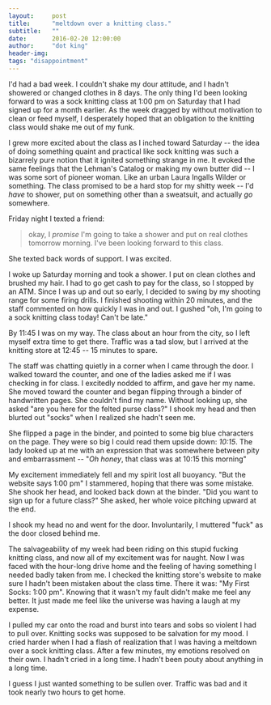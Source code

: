 ```yaml
---
layout:     post
title:      "meltdown over a knitting class."
subtitle:   ""
date:       2016-02-20 12:00:00
author:     "dot king"
header-img:
tags: "disappointment"
---
```


I'd had a bad week. I couldn't shake my dour attitude, and I hadn't showered or changed clothes in 8 days. The only thing I'd been looking forward to was a sock knitting class at 1:00 pm on Saturday that I had signed up for a month earlier. As the week dragged by without motivation to clean or feed myself, I desperately hoped that an obligation to the knitting class would shake me out of my funk.

I grew more excited about the class as I inched toward Saturday -- the idea of doing something quaint and practical like sock knitting was such a bizarrely pure notion that it ignited something strange in me. It evoked the same feelings that the Lehman's Catalog or making my own butter did -- I was some sort of pioneer woman. Like an urban Laura Ingalls Wilder or something. The class promised to be a hard stop for my shitty week -- I'd _have_ to shower, put on something other than a sweatsuit, and actually _go_ somewhere.

Friday night I texted a friend:

> okay, I _promise_ I'm going to take a shower and put on real clothes tomorrow morning. I've been looking forward to this class.

She texted back words of support. I was excited.

I woke up Saturday morning and took a shower. I put on clean clothes and brushed my hair. I had to go get cash to pay for the class, so I stopped by an ATM. Since I was up and out so early, I decided to swing by my shooting range for some firing drills. I finished shooting within 20 minutes, and the staff commented on how quickly I was in and out. I gushed "oh, I'm going to a sock knitting class today! Can't be late."

By 11:45 I was on my way. The class about an hour from the city, so I left myself extra time to get there. Traffic was a tad slow, but I arrived at the knitting store at 12:45 -- 15 minutes to spare.

The staff was chatting quietly in a corner when I came through the door. I walked toward the counter, and one of the ladies asked me if I was checking in for class. I excitedly nodded to affirm, and gave her my name. She moved toward the counter and began flipping through a binder of handwritten pages. She couldn't find my name. Without looking up, she asked "are you here for the felted purse class?" I shook my head and then blurted out "socks" when I realized she hadn't seen me.

She flipped a page in the binder, and pointed to some big blue characters on the page. They were so big I could read them upside down: _10:15_.  The lady looked up at me with an expression that was somewhere between pity and embarrassment -- "_Oh honey_, that class was at 10:15 this morning"

My excitement immediately fell and my spirit lost all buoyancy. "But the website says 1:00 pm" I stammered, hoping that there was some mistake.
She shook her head, and looked back down at the binder. "Did you want to sign up for a future class?" She asked, her whole voice pitching upward at the end.

I shook my head no and went for the door. Involuntarily, I muttered "fuck" as the door closed behind me.

 The salvageability of my week had been riding on this stupid fucking knitting class, and now all of my excitement was for naught. Now I was faced with the hour-long drive home and the feeling of having something I needed badly taken from me. I checked the knitting store's website to make sure I hadn't been mistaken about the class time. There it was: "My First Socks: 1:00 pm". Knowing that it wasn't my fault didn't make me feel any better. It just made me feel like the universe was having a laugh at my expense.

 I pulled my car onto the road and burst into tears and sobs so violent I had to pull over. Knitting socks was supposed to be salvation for my mood. I cried harder when I had a flash of realization that I was having a meltdown over a sock knitting class. After a few minutes, my emotions resolved on their own. I hadn't cried in a long time. I hadn't been pouty about anything in a long time.

 I guess I just wanted something to be sullen over. Traffic was bad and it took nearly two hours to get home.

